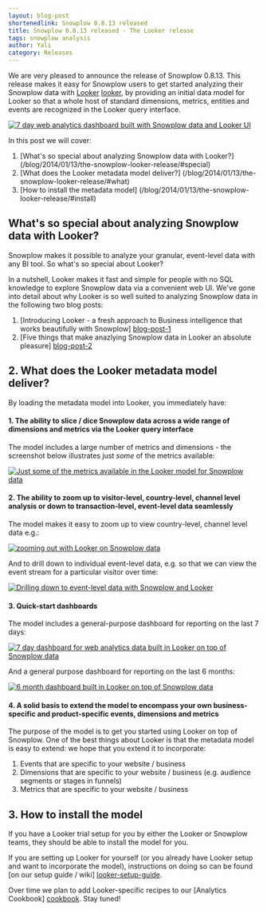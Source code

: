 ```yaml
---
layout: blog-post
shortenedlink: Snowplow 0.8.13 released
title: Snowplow 0.8.13 released - The Looker release
tags: snowplow analysis
author: Yali
category: Releases
---
```


We are very pleased to announce the release of Snowplow 0.8.13. This release makes it easy for Snowplow users to get started analyzing their Snowplow data with [Looker] [looker], by providing an initial data model for Looker so that a whole host of standard dimensions, metrics, entities and events are recognized in the Looker query interface.

<a href="/static/img/blog/2014/01/looker/7-days-dashboard-quickstart.JPG"><img src="/static/img/blog/2014/01/looker/7-days-dashboard-quickstart.JPG" title="7 day web analytics dashboard built with Snowplow data and Looker UI" /></a>

In this post we will cover:

1. [What's so special about analyzing Snowplow data with Looker?] (/blog/2014/01/13/the-snowplow-looker-release/#special)
2. [What does the Looker metadata
 model deliver?] (/blog/2014/01/13/the-snowplow-looker-release/#what)
3. [How to install the metadata
 model] (/blog/2014/01/13/the-snowplow-looker-release/#install)

<!--more-->

<h2><a name="special">What's so special about analyzing Snowplow data with Looker?</a></h2>

Snowplow makes it possible to analyze your granular, event-level data with any BI tool. So what's so special about Looker?

In a nutshell, Looker makes it fast and simple for people with no SQL knowledge to explore Snowplow data via a convenient web UI. We've gone into detail about why Looker is so well suited to analyzing Snowplow data in the following two blog posts:

1. [Introducing Looker - a fresh approach to Business intelligence that works beautifully with Snowplow] [blog-post-1]
2. [Five things that make anazlying Snowplow data in Looker an absolute pleasure] [blog-post-2]


<h2><a name="what">2. What does the Looker metadata model deliver?</a></h2>

By loading the metadata model into Looker, you immediately have:

#### 1. The ability to slice / dice Snowplow data across a wide range of dimensions and metrics via the Looker query interface

The model includes a large number of metrics and dimensions - the screenshot below illustrates just *some* of the metrics available:

<a href="/static/img/blog/2014/01/looker/list-of-metrics.JPG"><img src="/static/img/blog/2014/01/looker/list-of-metrics.JPG" title="Just some of the metrics available in the Looker model for Snowplow data" /></a>


#### 2. The ability to zoom up to visitor-level, country-level, channel level analysis or down to transaction-level, event-level data seamlessly

The model makes it easy to zoom up to view country-level, channel level data e.g.:

<a href="/static/img/blog/2014/01/looker/zoom-up.JPG"><img src="/static/img/blog/2014/01/looker/zoom-up.JPG" title="zooming out with Looker on Snowplow data" /></a> 

And to drill down to individual event-level data, e.g. so that we can view the event stream for a particular visitor over time:

<a href="/static/img/blog/2014/01/looker/drill-down.JPG"><img src="/static/img/blog/2014/01/looker/drill-down.JPG" title="Drilling down to event-level data with Snowplow and Looker" /></a>

#### 3. Quick-start dashboards

The model includes a general-purpose dashboard for reporting on the last 7 days:

<a href="/static/img/blog/2014/01/looker/7-days-dashboard-quickstart.JPG"><img src="/static/img/blog/2014/01/looker/7-days-dashboard-quickstart.JPG" title="7 day dashboard for web analytics data built in Looker on top of Snowplow data" /></a>

And a general purpose dashboard for reporting on the last 6 months:

<a href="/static/img/blog/2014/01/looker/6-months-dashboard-quickstart.JPG"><img src="/static/img/blog/2014/01/looker/6-months-dashboard-quickstart.JPG" title="6 month dashboard built in Looker on top of Snowplow data" /></a>

#### 4. A solid basis to extend the model to encompass your own business-specific and product-specific events, dimensions and metrics

The purpose of the model is to get you started using Looker on top of Snowplow. One of the best things about Looker is that the metadata model is easy to extend: we hope that you extend it to incorporate:

1. Events that are specific to your website / business
2. Dimensions that are specific to  your website / business (e.g. audience segments or stages in funnels)
3. Metrics that are specific to your website / business

<h2><a name="install">3. How to install the model</a></h2>

If you have a Looker trial setup for you by either the Looker or Snowplow teams, they should be able to install the model for you.

If you are setting up Looker for yourself (or you already have Looker setup and want to incorporate the model), instructions on doing so can be found [on our setup guide / wiki] [looker-setup-guide].

Over time we plan to add Looker-specific recipes to our [Analytics Cookbook] [cookbook]. Stay tuned!

[looker]: http://looker.com/
[blog-post-1]: /blog/2013/12/10/introducing-looker-a-fresh-approach-to-bi-on-snowplow-data/
[blog-post-2]: /blog/2014/01/08/five-things-that-make-analyzing-snowplow-data-with-looker-an-absolute-pleasure/

[img-1]: /static/img/blog/2014/01/looker/list-of-metrics.JPG
[img-2]: /static/img/blog/2014/01/looker/zoom-up.JPG
[img-3]: /static/img/blog/2014/01/looker/drill-down.JPG
[img-4]: /static/img/blog/2014/01/looker/7-days-dashboard-quickstart.JPG
[img-5]: /static/img/blog/2014/01/looker/6-months-dashboard-quickstart.JPG
[looker-setup-guide]: https://github.com/snowplow/snowplow/wiki/Getting-started-with-Looker
[cookbook]: /analytics/index.html